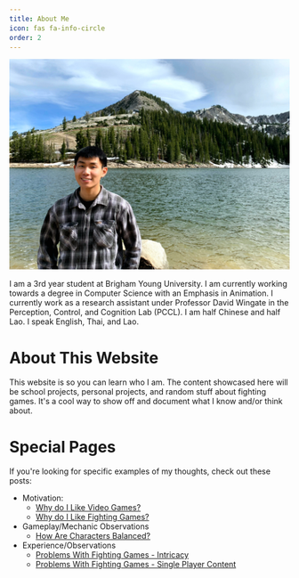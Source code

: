 ```yaml
---
title: About Me
icon: fas fa-info-circle
order: 2
---
```


<!-- > Add Markdown syntax content to file `_tabs/about.md`{: .filepath } and it will show up on this page. -->
<!-- {: .prompt-tip } -->
![This is a picture from 2020. I do not take many pictures of myself...](../assets/me_wallpaper.jpg)

I am a 3rd year student at Brigham Young University. I am currently working towards a degree in 
Computer Science with an Emphasis in Animation. I currently work as a research assistant under Professor David Wingate 
in the Perception, Control, and Cognition Lab (PCCL). I am half Chinese and half Lao. 
I speak English, Thai, and Lao. 

# About This Website
This website is so you can learn who I am. The content showcased here will be school projects, personal projects, and 
random stuff about fighting games. It's a cool way to show off and document what I know and/or think about.

# Special Pages
If you're looking for specific examples of my thoughts, check out these posts:
- Motivation: 
    * [Why do I Like Video Games?](/posts/video_games)
    * [Why do I Like Fighting Games?](/posts/fighting_games)
- Gameplay/Mechanic Observations
    * [How Are Characters Balanced?](/posts/balance_moves/)
- Experience/Observations 
    * [Problems With Fighting Games - Intricacy](/posts/fighting_games-prob-1)
    * [Problems With Fighting Games - Single Player Content](/posts/fighting_games-prob-2)
